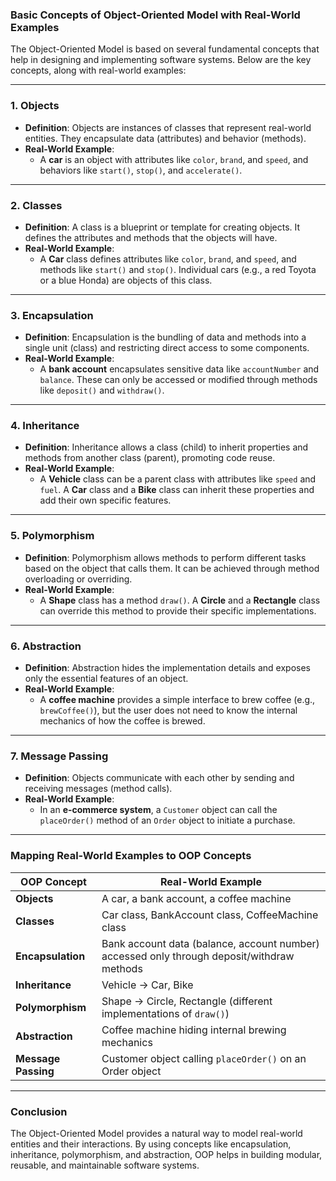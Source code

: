 ### **Basic Concepts of Object-Oriented Model with Real-World Examples**

The Object-Oriented Model is based on several fundamental concepts that help in designing and implementing software systems. Below are the key concepts, along with real-world examples:

---

### **1. Objects**
- **Definition**: Objects are instances of classes that represent real-world entities. They encapsulate data (attributes) and behavior (methods).
- **Real-World Example**: 
  - A **car** is an object with attributes like `color`, `brand`, and `speed`, and behaviors like `start()`, `stop()`, and `accelerate()`.

---

### **2. Classes**
- **Definition**: A class is a blueprint or template for creating objects. It defines the attributes and methods that the objects will have.
- **Real-World Example**: 
  - A **Car** class defines attributes like `color`, `brand`, and `speed`, and methods like `start()` and `stop()`. Individual cars (e.g., a red Toyota or a blue Honda) are objects of this class.

---

### **3. Encapsulation**
- **Definition**: Encapsulation is the bundling of data and methods into a single unit (class) and restricting direct access to some components.
- **Real-World Example**: 
  - A **bank account** encapsulates sensitive data like `accountNumber` and `balance`. These can only be accessed or modified through methods like `deposit()` and `withdraw()`.

---

### **4. Inheritance**
- **Definition**: Inheritance allows a class (child) to inherit properties and methods from another class (parent), promoting code reuse.
- **Real-World Example**: 
  - A **Vehicle** class can be a parent class with attributes like `speed` and `fuel`. A **Car** class and a **Bike** class can inherit these properties and add their own specific features.

---

### **5. Polymorphism**
- **Definition**: Polymorphism allows methods to perform different tasks based on the object that calls them. It can be achieved through method overloading or overriding.
- **Real-World Example**: 
  - A **Shape** class has a method `draw()`. A **Circle** and a **Rectangle** class can override this method to provide their specific implementations.

---

### **6. Abstraction**
- **Definition**: Abstraction hides the implementation details and exposes only the essential features of an object.
- **Real-World Example**: 
  - A **coffee machine** provides a simple interface to brew coffee (e.g., `brewCoffee()`), but the user does not need to know the internal mechanics of how the coffee is brewed.

---

### **7. Message Passing**
- **Definition**: Objects communicate with each other by sending and receiving messages (method calls).
- **Real-World Example**: 
  - In an **e-commerce system**, a `Customer` object can call the `placeOrder()` method of an `Order` object to initiate a purchase.

---

### **Mapping Real-World Examples to OOP Concepts**

| **OOP Concept**   | **Real-World Example**                                                                 |
|--------------------|---------------------------------------------------------------------------------------|
| **Objects**        | A car, a bank account, a coffee machine                                               |
| **Classes**        | Car class, BankAccount class, CoffeeMachine class                                     |
| **Encapsulation**  | Bank account data (balance, account number) accessed only through deposit/withdraw methods |
| **Inheritance**    | Vehicle → Car, Bike                                                                  |
| **Polymorphism**   | Shape → Circle, Rectangle (different implementations of `draw()`)                    |
| **Abstraction**    | Coffee machine hiding internal brewing mechanics                                      |
| **Message Passing**| Customer object calling `placeOrder()` on an Order object                            |

---

### **Conclusion**
The Object-Oriented Model provides a natural way to model real-world entities and their interactions. By using concepts like encapsulation, inheritance, polymorphism, and abstraction, OOP helps in building modular, reusable, and maintainable software systems.